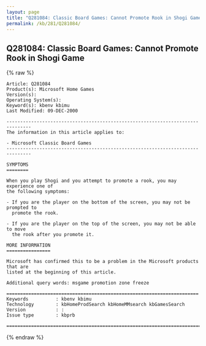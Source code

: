 ```yaml
---
layout: page
title: "Q281084: Classic Board Games: Cannot Promote Rook in Shogi Game"
permalink: /kb/281/Q281084/
---
```


## Q281084: Classic Board Games: Cannot Promote Rook in Shogi Game

{% raw %}

	Article: Q281084
	Product(s): Microsoft Home Games
	Version(s): 
	Operating System(s): 
	Keyword(s): kbenv kbimu
	Last Modified: 09-DEC-2000
	
	-------------------------------------------------------------------------------
	The information in this article applies to:
	
	- Microsoft Classic Board Games 
	-------------------------------------------------------------------------------
	
	SYMPTOMS
	========
	
	When you play Shogi and you attempt to promote a rook, you may experience one of
	the following symptoms:
	
	- If you are the player on the bottom of the screen, you may not be prompted to
	  promote the rook.
	
	- If you are the player on the top of the screen, you may not be able to move
	  the rook after you promote it.
	
	MORE INFORMATION
	================
	
	Microsoft has confirmed this to be a problem in the Microsoft products that are
	listed at the beginning of this article.
	
	Additional query words: msgame promotion zone freeze
	
	======================================================================
	Keywords          : kbenv kbimu 
	Technology        : kbHomeProdSearch kbHomeMMsearch kbGamesSearch
	Version           : :
	Issue type        : kbprb
	
	=============================================================================
	

{% endraw %}
